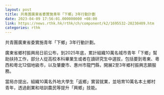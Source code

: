```yaml
---
layout: post
title: 共青團廣東省委實施青年「下鄉」3年行動計劃
date: 2023-04-09 17:56:01.000000000 +08:00
link: https://news.rthk.hk/rthk/ch/component/k2/1695532-20230409.htm
categories: rthk
---
```


共青團廣東省委實施青年「下鄉」3年行動計劃。

廣東省鄉村振興局日前公布，到2025年底，累計組織10萬名城市青年「下鄉」幫助扶持工作，部分人從高校本科畢業生或者在讀研究生中選拔，包括要到粵東、粵西和粵北12個地級市，以及肇慶市、惠州市龍門縣，開展2至3年鄉村振興志願服務。

當局亦提出，組織10萬名外地大學生「返鄉」實習就業，並培育10萬名本土鄉村青年，透過創業和培訓農民等提升「興鄉」技能。
